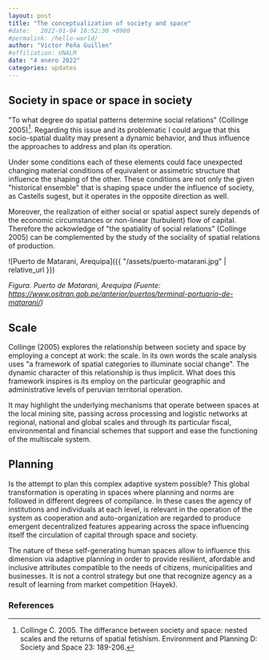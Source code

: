 ```yaml
---
layout: post
title: "The conceptualization of society and space"
#date:   2022-01-04 16:52:30 +0900
#permalink: /hello-world/
author: "Victor Peña Guillen"
#affiliation: UNALM
date: "4 enero 2022"
categories: updates
---
```


## Society in space or space in society

"To what degree do spatial patterns determine social relations" (Collinge 2005)[^1]. Regarding this issue and its problematic I could argue that this socio-spatial duality may present a dynamic behavior, and thus influence the approaches to address and plan its operation.

Under some conditions each of these elements could face unexpected changing material conditions of equivalent or assimetric structure that influence the shaping of the other. These conditions are not only the given "historical ensemble" that is shaping space under the influence of society, as Castells sugest, but it operates in the opposite direction as well.

Moreover, the realization of either social or spatial aspect surely depends of the economic circumstances or non-linear (turbulent) flow of capital. 
Therefore the ackowledge of "the spatiality of social relations" (Collinge 2005) can be complemented by the study of the sociality of spatial relations of production.

![Puerto de Matarani, Arequipa]({{ "/assets/puerto-matarani.jpg" | relative_url }})

*Figura. Puerto de Matarani, Arequipa (Fuente: <https://www.ositran.gob.pe/anterior/puertos/terminal-portuario-de-matarani/>)*

## Scale

Collinge (2005) explores the relationship between society and space by employing a concept at work: the scale. In its own words the scale analysis uses "a framework of spatial categories to illuminate social change". The dynamic character of this relationship is thus implicit. What does this framework inspires is its employ on the particular geographic and administrative levels of peruvian territorial operation.

It may highlight the underlying mechanisms that operate between spaces at the local mining site, passing  across processing and logistic networks at regional, national and global scales and through its particular fiscal, environmental and financial schemes that support and ease the functioning of the multiscale system.

## Planning

Is the attempt to plan this complex adaptive system possible?
This global transformation is operating in spaces where planning and norms are followed in different degrees of compilance. In these cases the agency of institutions and individuals at each level, is relevant in the operation of the system as cooperation and auto-organization are regarded to produce emergent decentralized features appearing across the space influencing itself the circulation of capital through space and society.

The nature of these self-generating human spaces allow to influence this dimension via adaptive planning in order to provide resilient, afordable and inclusive attributes compatible to the needs of citizens, municipalities and businesses. It is not a control strategy but one that recognize agency as a result of learning from market competition (Hayek).

### References

[^1]: Collinge C. 2005. The differance between society and space: nested scales and the returns of spatial fetishism. Environment and Planning D: Society and Space 23: 189-206.
